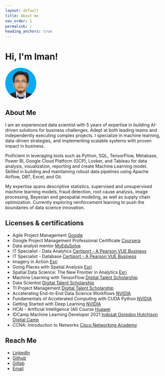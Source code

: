 ```yaml
---
layout: default
title: About me
nav_order: 1
permalink: /
heading_anchors: true
---
```


<style>
  <link rel="stylesheet" href="https://cdnjs.cloudflare.com/ajax/libs/font-awesome/4.7.0/css/font-awesome.min.css">
</style>

# Hi, I'm Iman! 
<img src="/assets/images/about_me/circle.png" alt="drawing" width="100"/>

## About Me

I am an experienced data scientist with 5 years of expertise in building AI-driven solutions for business challenges. Adept at both leading teams and independently executing complex projects. I specialize in machine learning, data-driven strategies, and implementing scalable systems with proven impact in business.

Proficient in leveraging tools such as Python, SQL, TensorFlow, Metabase, Power BI, Google Cloud Platform (GCP), Looker, and Tableau for data analysis, visualization, reporting and create Machine Learning model. Skilled in building and maintaining robust data pipelines using Apache Airflow, DBT, Excel, and Git. 


My expertise spans descriptive statistics, supervised and unsupervised machine learning models, fraud detection, root cause analysis, image processing, Bayesian and geospatial modeling, as well as supply chain optimization. Currently exploring reinforcement learning to push the boundaries of data science innovation.



## Licenses & certifications
- Agile Project Management [Google](https://www.coursera.org/account/accomplishments/verify/FCWQQVS7LACW)
- Google Project Management Professional Certificate [Coursera](https://www.credly.com/badges/e1e6e9cb-30c4-461a-a4e9-9a7046766da0/linked_in_profile)
- Data analyst mentor [MyEduSolve](https://drive.google.com/file/d/1ROUbmY8hpxJAHChBTFsZyBqrP-qhBSSO/view)
- IT Specialist - Data Analytics [Certiport - A Pearson VUE Business](https://www.credly.com/badges/dd5dca4e-068f-4ea4-8994-6d65110336d9)
- IT Specialist - Database [Certiport - A Pearson VUE Business](https://www.credly.com/badges/ae988665-b671-4d06-979d-3deee20c71c1)
- Imagery in Action [Esri](https://drive.google.com/file/d/1CK3VD7HuUEXYHG9Sq-ErHyGX1v3gTeO4/view)
- Going Places with Spatial Analysis [Esri](https://drive.google.com/file/d/1YMSz0MeuyOByWY0h4CaE9FG6VXdijR5d/view)
- Spatial Data Science: The New Frontier in Analytics [Esri](https://drive.google.com/file/d/1_rCxWOdb7YdyxFnU1BvtsCWUTsLqhIQK/view)
- Machine Learning with TensorFlow [Digital Talent Scholarship](https://drive.google.com/file/d/1hDWEqx7yv9_-tHM6hRv4__G_KhrP7udE/view)
- Data Scientist [Digital Talent Scholarship](https://drive.google.com/file/d/1Ifmg2ofCGP34_3hXQocmXFNGBDAakoVw/view)
- TI Project Management [Digital Talent Scholarship](https://drive.google.com/file/d/1x7P_UtJk4EIQQrW9zQLjvrzo0qKekymt/view)
- Accelerating End-to-End Data Science Workflows [NVIDIA](https://courses.nvidia.com/certificates/6964055a0be145b785d6b53037fd0f05)
- Fundamentals of Accelerated Computing with CUDA Python [NVIDIA](https://learn.nvidia.com/certificates?id=d5937939a99344129175d1efa7e82492)
- Getting Started with Deep Learning [NVIDIA](https://learn.nvidia.com/certificates?id=0de470de1e9740bdb80f165a6298f17b)
- HCAI - Artificial Intelligence (AI) Course [Huawei](https://ilearningx.huawei.com/portal/certificates/80e0a85cb8ae41159f67610d50859ceb)
- IDCamp Machine Learning Developer 2021 [Indosat Ooredoo Hutchison Digital Camp](https://idcamp.indosatooredoo.com/news/381/selamat-kepada-penerima-beasiswa-lanjutan-kelas-menengah-idcamp-2021)
- CCNA: Introduction to Networks [Cisco Networking Academy](https://www.credly.com/badges/3dd5cad6-36d3-466a-ade4-e0539b413947/public_url)



## Reach Me
- [LinkedIn](https://www.linkedin.com/in/imanul-j/)
- [Github](https://github.com/imanursar)
- [Gitlab](https://gitlab.com/imanursar)
- [Email](mailto:imanursar@gmail.com)